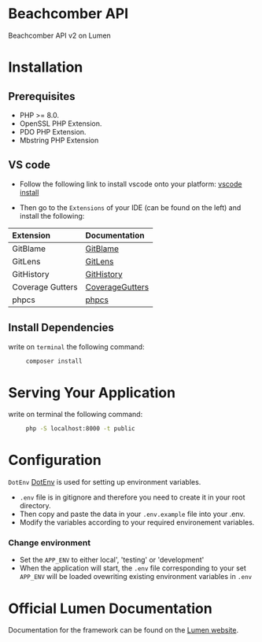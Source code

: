 Beachcomber API
==========

Beachcomber API v2 on Lumen 

Installation
============

## Prerequisites

- PHP >= 8.0.
- OpenSSL PHP Extension.
- PDO PHP Extension.
- Mbstring PHP Extension

## VS code

- Follow the following link to install vscode onto your platform:
[vscode install](https://code.visualstudio.com/download)

- Then go to the `Extensions` of your IDE (can be found on the left) and install the following:

 Extension  | Documentation
:----------------|:-------------
 GitBlame        | [GitBlame](https://marketplace.visualstudio.com/items?itemName=waderyan.gitblame)
 GitLens         | [GitLens](https://marketplace.visualstudio.com/items?itemName=eamodio.gitlens)
 GitHistory      | [GitHistory](https://marketplace.visualstudio.com/items?itemName=donjayamanne.githistory)
 Coverage Gutters| [CoverageGutters](https://marketplace.visualstudio.com/items?itemName=ryanluker.vscode-coverage-gutters)
 phpcs           | [phpcs](https://marketplace.visualstudio.com/items?itemName=shevaua.phpcs)

## Install Dependencies

write on `terminal` the following command:
```bash
     composer install
```
Serving Your Application
============

write on terminal the following command:
```bash
     php -S localhost:8000 -t public
```
Configuration
============

`DotEnv` [DotEnv](https://github.com/vlucas/phpdotenv) is used for setting up environment variables.
- `.env` file is in gitignore and therefore you need to create it in your root directory.
- Then copy and paste the data in your `.env.example` file into your .env.
- Modify the variables according to your required environement variables.

### Change environment

- Set the `APP_ENV` to either local', 'testing' or 'development'
- When the application will start, the `.env` file corresponding to your set `APP_ENV` will be loaded ovewriting existing environment variables in `.env`

Official Lumen Documentation
============

Documentation for the framework can be found on the [Lumen website](https://lumen.laravel.com/docs).
